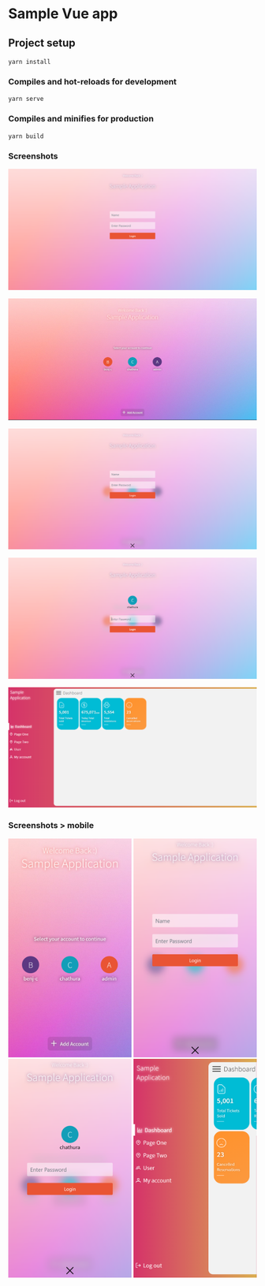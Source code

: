 # Sample Vue app

## Project setup
```
yarn install
```

### Compiles and hot-reloads for development
```
yarn serve
```

### Compiles and minifies for production
```
yarn build
```

### Screenshots
![Screenshot](docs/images/fresh-login.png)

![Screenshot](docs/images/login.png)

![Screenshot](docs/images/add-account-on-login.png)

![Screenshot](docs/images/login-with-previously-loggedin-user.png)

![Screenshot](docs/images/dashboard-test-sample.png)


### Screenshots > mobile

<img src="docs/images/mob-login.png" width="250" height="444">
<img src="docs/images/mob-add-account-on-login.png" width="250" height="444">
<img src="docs/images/mob-login-with-previously-loggedin-user.png" width="250" height="444">
<img src="docs/images/mob-dashboard-test-sample.png" width="250" height="444">
